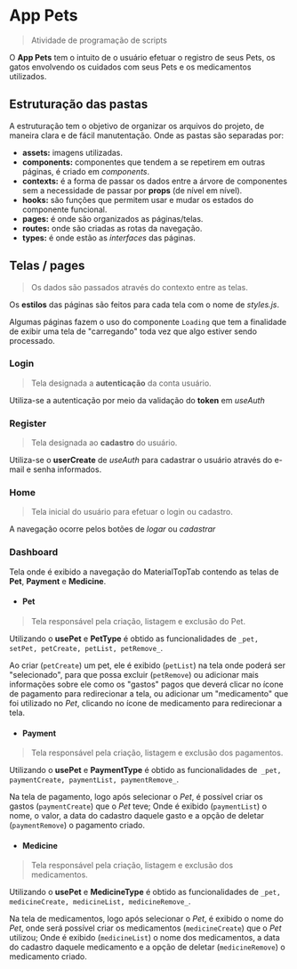 # App Pets 
>Atividade de programação de scripts

O **App Pets** tem o intuito de o usuário efetuar o registro de seus Pets, os gatos envolvendo os cuidados com seus Pets e os medicamentos utilizados.

## Estruturação das pastas
A estruturação tem o objetivo de organizar os arquivos do projeto, de maneira clara e de fácil manutentação.
Onde as pastas são separadas por:

- **assets:** imagens utilizadas.
- **components:** componentes que tendem a se repetirem em outras páginas, é criado em _components_.
- **contexts:** é a forma de passar os dados entre a árvore de componentes sem a necessidade de passar por **props** (de nível em nível).
- **hooks:** são funções que permitem usar e mudar os estados do componente funcional.
- **pages:** é onde são organizados as páginas/telas.
- **routes:** onde são criadas as rotas da navegação.
- **types:** é onde estão as _interfaces_ das páginas.
## Telas / **pages**
>Os dados são passados através do contexto entre as telas.

Os **estilos** das páginas são feitos para cada tela com o nome de _styles.js_.

Algumas páginas fazem o uso do componente ` Loading ` que tem a finalidade de exibir uma tela de "carregando" toda vez que algo estiver sendo processado.
### Login
>Tela designada a **autenticação** da conta usuário.

Utiliza-se a autenticação por meio da validação do **token** em _useAuth_
### Register
>Tela designada ao **cadastro** do usuário.

Utiliza-se o **userCreate** de _useAuth_ para cadastrar o usuário através do e-mail e senha informados.
### Home
>Tela inicial do usuário para efetuar o login ou cadastro.

A navegação ocorre pelos botões de _logar_ ou  _cadastrar_
### Dashboard
Tela onde é exibido a navegação do MaterialTopTab contendo as telas de **Pet**, **Payment** e **Medicine**.

- #### Pet
>Tela responsável pela criação, listagem e exclusão do Pet.

Utilizando o **usePet** e **PetType** é obtido as funcionalidades de `_pet, setPet, petCreate, petList, petRemove_`.

Ao criar (`petCreate`) um pet, ele é exibido (`petList`) na tela onde poderá ser "selecionado", para que possa excluir (`petRemove`) ou adicionar mais informações sobre ele como os "gastos" pagos que deverá clicar no ícone de pagamento para redirecionar a tela, ou adicionar um "medicamento" que foi utilizado no _Pet_, clicando no ícone de medicamento para redirecionar a tela.
- #### Payment
>Tela responsável pela criação, listagem e exclusão dos pagamentos.

Utilizando o **usePet** e **PaymentType** é obtido as funcionalidades de` _pet, paymentCreate, paymentList, paymentRemove_`.

Na tela de pagamento, logo após selecionar o _Pet_, é possível criar os gastos (`paymentCreate`) que o _Pet_ teve;
Onde é exibido (`paymentList`) o nome, o valor, a data do cadastro daquele gasto e a opção de deletar (`paymentRemove`) o pagamento criado.

- #### Medicine
>Tela responsável pela criação, listagem e exclusão dos medicamentos.

Utilizando o **usePet** e **MedicineType** é obtido as funcionalidades de `_pet, medicineCreate, medicineList, medicineRemove_`.

Na tela de medicamentos, logo após selecionar o _Pet_, é exibido o nome do _Pet_, onde será possível criar os medicamentos (`medicineCreate`) que o _Pet_ utilizou;
Onde é exibido (`medicineList`) o nome dos medicamentos, a data do cadastro daquele medicamento e a opção de deletar (`medicineRemove`) o medicamento criado.